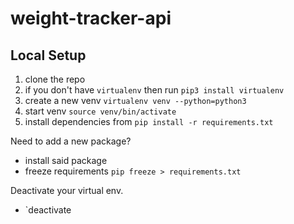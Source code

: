 # weight-tracker-api

## Local Setup
1. clone the repo
1. if you don't have `virtualenv` then run `pip3 install virtualenv`
1. create a new venv `virtualenv venv --python=python3`
1. start venv `source venv/bin/activate`
1. install dependencies from `pip install -r requirements.txt`

Need to add a new package? 
* install said package
* freeze requirements `pip freeze > requirements.txt`

Deactivate your virtual env.
* `deactivate